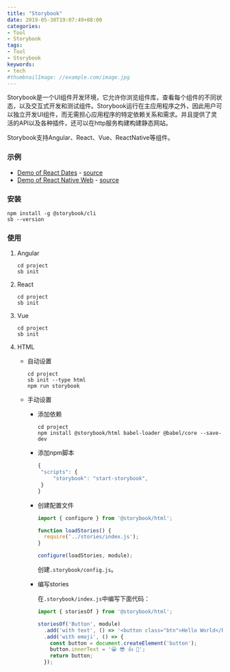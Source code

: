```yaml
---
title: "Storybook"
date: 2019-05-30T19:07:49+08:00
categories:
- Tool
- Storybook
tags:
- Tool
- Storybook
keywords:
- tech
#thumbnailImage: //example.com/image.jpg
---
```

Storybook是一个UI组件开发环境，它允许你浏览组件库，查看每个组件的不同状态，以及交互式开发和测试组件。Storybook运行在主应用程序之外，因此用户可以独立开发UI组件，而无需担心应用程序的特定依赖关系和需求。并且提供了灵活的API以及各种插件，还可以在http服务构建构建静态网站。

Storybook支持Angular、React、Vue、ReactNative等组件。

<!--more-->

### 示例

* [Demo of React Dates](http://airbnb.io/react-dates/) - [source](https://github.com/airbnb/react-dates)
* [Demo of React Native Web](http://necolas.github.io/react-native-web/storybook/) - [source](https://github.com/necolas/react-native-web)

### 安装

```
npm install -g @storybook/cli
sb --version
```

### 使用

1. Angular

   ```
   cd project
   sb init
   ```



2. React

   ```
   cd project
   sb init
   ```



3. Vue

   ```
   cd project
   sb init
   ```



4. HTML

   * 自动设置

     ```
     cd project
     sb init --type html
     npm run storybook
     ```

   * 手动设置

     * 添加依赖

       ```
       cd project
       npm install @storybook/html babel-loader @babel/core --save-dev
       ```

     * 添加npm脚本

       ```javascript
       {
       	"scripts": {
       		"storybook": "start-storybook",
       	}
       }
       ```

     * 创建配置文件

       ```javascript
       import { configure } from '@storybook/html';

       function loadStories() {
         require('../stories/index.js');
       }

       configure(loadStories, module);
       ```

       创建`.storybook/config.js`。

     * 编写stories

       在`.storybook/index.js`中编写下面代码：

       ```javascript
       import { storiesOf } from '@storybook/html';

       storiesOf('Button', module)
         .add('with text', () => '<button class="btn">Hello World</button>')
         .add('with emoji', () => {
           const button = document.createElement('button');
           button.innerText = '😀 😎 👍 💯';
           return button;
         });
       ```



